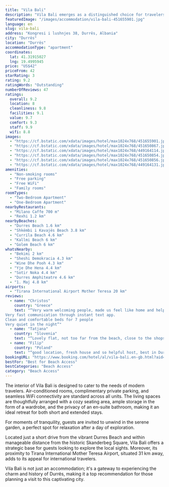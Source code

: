 ```yaml
---
title: "Vila Bali"
description: "Vila Bali emerges as a distinguished choice for travelers seeking comfort and convenience in Durrës."
featuredImage: "/images/accommodation/vila-bali-451655901.jpg"
language: en
slug: vila-bali
address: "Kongresi i lushnjes 38, Durrës, Albania"
city: "Durrës"
location: "Durrës"
accommodationType: "apartment"
coordinates:
  lat: 41.31915027
  lng: 19.4995945
price: "US$42"
priceFrom: 42
starRating: 3
rating: 9.2
ratingWords: "Outstanding"
numberOfReviews: 47
ratings:
  overall: 9.2
  location: 8
  cleanliness: 9.8
  facilities: 9.1
  value: 9.7
  comfort: 9.3
  staff: 9.9
  wifi: 8.8
images:
  - "https://cf.bstatic.com/xdata/images/hotel/max1024x768/451655901.jpg?k=21b69c3b38c352ae15b810ceeb204448bb6370448da6a981b9499d052a136805&o=&hp=1"
  - "https://cf.bstatic.com/xdata/images/hotel/max1024x768/451650867.jpg?k=d12673f1b35b27904906faf31ed67eab991685e43de3e0f9f454d3dca006935b&o=&hp=1"
  - "https://cf.bstatic.com/xdata/images/hotel/max1024x768/449164114.jpg?k=f8eb3ce8300a75fd90b7331d70a40c7b41f0af01fb30aa4f430c17292b158720&o=&hp=1"
  - "https://cf.bstatic.com/xdata/images/hotel/max1024x768/451650854.jpg?k=cb4d5d7532f626157a0176466640f926f74277a4259d2698e20c0b6b8f411153&o=&hp=1"
  - "https://cf.bstatic.com/xdata/images/hotel/max1024x768/451650856.jpg?k=2bbd740cd4386df2690f401781384f71ee1bd8eb117228e79ec23aa3286fa15b&o=&hp=1"
  - "https://cf.bstatic.com/xdata/images/hotel/max1024x768/449164131.jpg?k=126110486498bdfb5a07b8679ef032e8b09af92f45ef81ca420c4e89dabcdd00&o=&hp=1"
amenities:
  - "Non-smoking rooms"
  - "Free parking"
  - "Free WiFi"
  - "Family rooms"
roomTypes:
  - "Two-Bedroom Apartment"
  - "One-Bedroom Apartment"
nearbyRestaurants:
  - "Milano Caffe 700 m"
  - "Rexhi 1.2 km"
nearbyBeaches:
  - "Durres Beach 1.6 km"
  - "Shkëmbi i Kavajës Beach 3.8 km"
  - "Currila Beach 4.6 km"
  - "Kallmi Beach 6 km"
  - "Golem Beach 6 km"
whatsNearby:
  - "Bekimi 2 km"
  - "Sheshi Demokracia 4.3 km"
  - "Wine Dhe Pooh 4.3 km"
  - "Yje Dhe Hena 4.4 km"
  - "Sotir Noka 4.4 km"
  - "Durres Amphiteatre 4.6 km"
  - "1. Maj 4.8 km"
airports:
  - "Tirana International Airport Mother Teresa 20 km"
reviews:
  - name: "Christos"
    country: "Greece"
    text: "“Very warm welcoming people, made us feel like home and helped with everything.
Very fast communication through instant text app.
Clean and comfortable beds for 7 people
Very quiet in the night”"
  - name: "Tatjana"
    country: "Slovenia"
    text: "“Lovely flat, not too far from the beach, close to the shops, very nice owners. We only stayed one night.”"
  - name: "Filip"
    country: "Poland"
    text: "“good location, fresh house and so helpful host, best in Durres🤝🤝🤝”"
bookingURL: "https://www.booking.com/hotel/al/vila-bali.en-gb.html?aid=8035640"
bestFor: "Best for Beach Access"
bestCategories: "Beach Access"
category: "Beach Access"
---
```


The interior of Vila Bali is designed to cater to the needs of modern travelers. Air-conditioned rooms, complimentary private parking, and seamless WiFi connectivity are standard across all units. The living spaces are thoughtfully arranged with a cozy seating area, ample storage in the form of a wardrobe, and the privacy of an en-suite bathroom, making it an ideal retreat for both short and extended stays.

For moments of tranquility, guests are invited to unwind in the serene garden, a perfect spot for relaxation after a day of exploration.

Located just a short drive from the vibrant Durres Beach and within manageable distance from the historic Skanderbeg Square, Vila Bali offers a strategic base for guests looking to explore the local sights. Moreover, its proximity to Tirana International Mother Teresa Airport, situated 31 km away, adds to its appeal for international travelers.

Vila Bali is not just an accommodation; it's a gateway to experiencing the charm and history of Durrës, making it a top recommendation for those planning a visit to this captivating city.